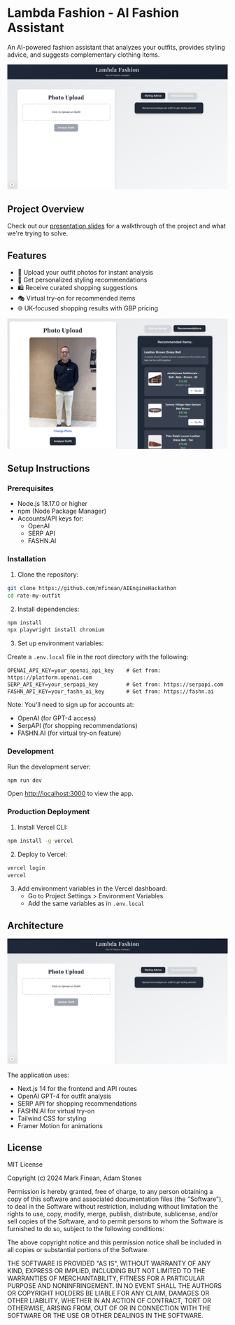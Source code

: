 # Lambda Fashion - AI Fashion Assistant

An AI-powered fashion assistant that analyzes your outfits, provides styling advice, and suggests complementary clothing items.

![App Interface](supplementary/app.png)

## Project Overview
Check out our [presentation slides](supplementary/Lambda%20Fashion.gslides.pdf) for a walkthrough of the project and what we're trying to solve.

## Features

- 📸 Upload your outfit photos for instant analysis
- 👔 Get personalized styling recommendations
- 🛍️ Receive curated shopping suggestions
- 🎭 Virtual try-on for recommended items
- 🌐 UK-focused shopping results with GBP pricing

![Recommendations Interface](supplementary/recommendations.png)

## Setup Instructions

### Prerequisites

- Node.js 18.17.0 or higher
- npm (Node Package Manager)
- Accounts/API keys for:
  - OpenAI
  - SERP API
  - FASHN.AI

### Installation

1. Clone the repository:
```bash
git clone https://github.com/mfinean/AIEngineHackathon
cd rate-my-outfit
```

2. Install dependencies:
```bash
npm install
npx playwright install chromium
```

3. Set up environment variables:

Create a `.env.local` file in the root directory with the following:
```env
OPENAI_API_KEY=your_openai_api_key    # Get from: https://platform.openai.com
SERP_API_KEY=your_serpapi_key         # Get from: https://serpapi.com
FASHN_API_KEY=your_fashn_ai_key       # Get from: https://fashn.ai
```

Note: You'll need to sign up for accounts at:
- OpenAI (for GPT-4 access)
- SerpAPI (for shopping recommendations)
- FASHN.AI (for virtual try-on feature)

### Development

Run the development server:
```bash
npm run dev
```

Open [http://localhost:3000](http://localhost:3000) to view the app.

### Production Deployment

1. Install Vercel CLI:
```bash
npm install -g vercel
```

2. Deploy to Vercel:
```bash
vercel login
vercel
```

3. Add environment variables in the Vercel dashboard:
   - Go to Project Settings > Environment Variables
   - Add the same variables as in `.env.local`

## Architecture

![Architecture Diagram](supplementary/app.png)

The application uses:
- Next.js 14 for the frontend and API routes
- OpenAI GPT-4 for outfit analysis
- SERP API for shopping recommendations
- FASHN.AI for virtual try-on
- Tailwind CSS for styling
- Framer Motion for animations

## License

MIT License

Copyright (c) 2024 Mark Finean, Adam Stones

Permission is hereby granted, free of charge, to any person obtaining a copy
of this software and associated documentation files (the "Software"), to deal
in the Software without restriction, including without limitation the rights
to use, copy, modify, merge, publish, distribute, sublicense, and/or sell
copies of the Software, and to permit persons to whom the Software is
furnished to do so, subject to the following conditions:

The above copyright notice and this permission notice shall be included in all
copies or substantial portions of the Software.

THE SOFTWARE IS PROVIDED "AS IS", WITHOUT WARRANTY OF ANY KIND, EXPRESS OR
IMPLIED, INCLUDING BUT NOT LIMITED TO THE WARRANTIES OF MERCHANTABILITY,
FITNESS FOR A PARTICULAR PURPOSE AND NONINFRINGEMENT. IN NO EVENT SHALL THE
AUTHORS OR COPYRIGHT HOLDERS BE LIABLE FOR ANY CLAIM, DAMAGES OR OTHER
LIABILITY, WHETHER IN AN ACTION OF CONTRACT, TORT OR OTHERWISE, ARISING FROM,
OUT OF OR IN CONNECTION WITH THE SOFTWARE OR THE USE OR OTHER DEALINGS IN THE
SOFTWARE.
